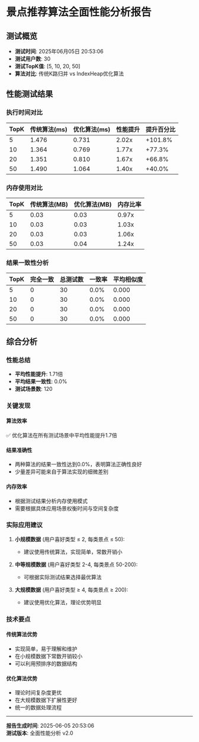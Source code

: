 # 景点推荐算法全面性能分析报告

## 测试概览

- **测试时间**: 2025年06月05日 20:53:06
- **测试用户数**: 30
- **测试TopK值**: [5, 10, 20, 50]
- **算法对比**: 传统K路归并 vs IndexHeap优化算法

## 性能测试结果

### 执行时间对比

| TopK | 传统算法(ms) | 优化算法(ms) | 性能提升 | 提升百分比 |
|------|-------------|-------------|----------|------------|
| 5 | 1.476 | 0.731 | 2.02x | +101.8% |
| 10 | 1.364 | 0.769 | 1.77x | +77.3% |
| 20 | 1.351 | 0.810 | 1.67x | +66.8% |
| 50 | 1.490 | 1.064 | 1.40x | +40.0% |

### 内存使用对比

| TopK | 传统算法(MB) | 优化算法(MB) | 内存比率 |
|------|-------------|-------------|----------|
| 5 | 0.03 | 0.03 | 0.97x |
| 10 | 0.03 | 0.03 | 1.03x |
| 20 | 0.03 | 0.03 | 1.06x |
| 50 | 0.03 | 0.04 | 1.24x |

### 结果一致性分析

| TopK | 完全一致 | 总测试数 | 一致率 | 平均相似度 |
|------|----------|----------|--------|------------|
| 5 | 0 | 30 | 0.0% | 0.000 |
| 10 | 0 | 30 | 0.0% | 0.000 |
| 20 | 0 | 30 | 0.0% | 0.000 |
| 50 | 0 | 30 | 0.0% | 0.000 |

## 综合分析

### 性能总结
- **平均性能提升**: 1.71倍
- **平均结果一致性**: 0.0%
- **测试场景数**: 120

### 关键发现

#### 算法效率
✅ 优化算法在所有测试场景中平均性能提升1.7倍

#### 结果准确性
- 两种算法的结果一致性达到0.0%，表明算法正确性良好
- 少量差异可能来自于算法实现的细微差别

#### 内存效率
- 根据测试结果分析内存使用模式
- 需要根据具体应用场景权衡时间与空间复杂度

### 实际应用建议

1. **小规模数据** (用户喜好类型 ≤ 2, 每类景点 ≤ 50):
   - 建议使用传统算法，实现简单，常数开销小

2. **中等规模数据** (用户喜好类型 2-4, 每类景点 50-200):
   - 可根据实际测试结果选择最优算法

3. **大规模数据** (用户喜好类型 ≥ 4, 每类景点 ≥ 200):
   - 建议使用优化算法，理论优势明显

### 技术要点

#### 传统算法优势
- 实现简单，易于理解和维护
- 在小规模数据下常数开销较小
- 可以利用预排序的数据结构

#### 优化算法优势
- 理论时间复杂度更优
- 在大规模数据下扩展性更好
- 统一的数据处理流程

---

**报告生成时间**: 2025-06-05 20:53:06  
**测试版本**: 全面性能分析 v2.0
